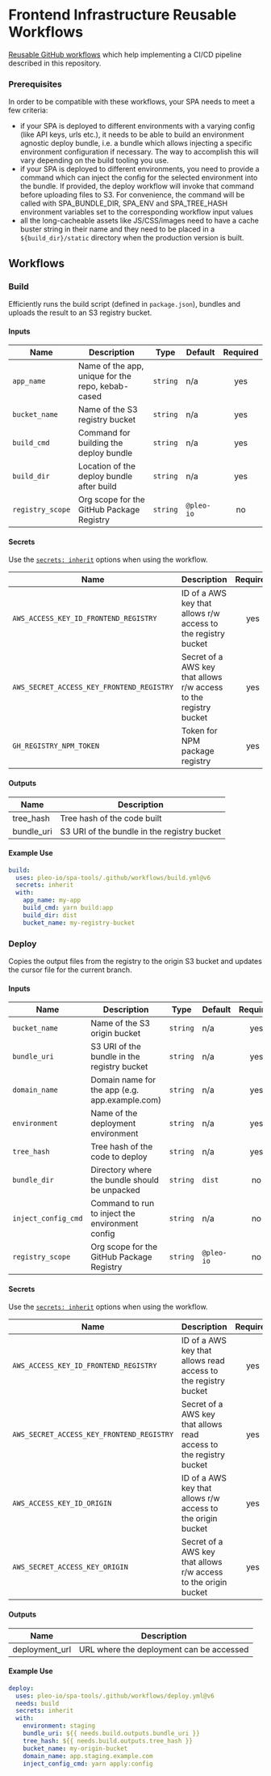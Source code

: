 # Frontend Infrastructure Reusable Workflows

[Reusable GitHub workflows](https://docs.github.com/en/actions/using-workflows/reusing-workflows)
which help implementing a CI/CD pipeline described in this repository.

### Prerequisites

In order to be compatible with these workflows, your SPA needs to meet a few
criteria:

- if your SPA is deployed to different environments with a varying config (like
  API keys, urls etc.), it needs to be able to build an environment agnostic
  deploy bundle, i.e. a bundle which allows injecting a specific environment
  configuration if necessary. The way to accomplish this will vary depending on
  the build tooling you use.
- if your SPA is deployed to different environments, you need to provide a
  command which can inject the config for the selected environment into the
  bundle. If provided, the deploy workflow will invoke that command before
  uploading files to S3. For convenience, the command will be called with
  SPA_BUNDLE_DIR, SPA_ENV and SPA_TREE_HASH environment variables set to the
  corresponding workflow input values
- all the long-cacheable assets like JS/CSS/images need to have a cache buster
  string in their name and they need to be placed in a `${build_dir}/static`
  directory when the production version is built.

## Workflows

### Build

Efficiently runs the build script (defined in `package.json`), bundles and
uploads the result to an S3 registry bucket.

#### Inputs

| Name             | Description                                       | Type     | Default    | Required |
| ---------------- | ------------------------------------------------- | -------- | ---------- | :------: |
| `app_name`       | Name of the app, unique for the repo, kebab-cased | `string` | n/a        |   yes    |
| `bucket_name`    | Name of the S3 registry bucket                    | `string` | n/a        |   yes    |
| `build_cmd`      | Command for building the deploy bundle            | `string` | n/a        |   yes    |
| `build_dir`      | Location of the deploy bundle after build         | `string` | n/a        |   yes    |
| `registry_scope` | Org scope for the GitHub Package Registry         | `string` | `@pleo-io` |    no    |

#### Secrets

Use the
[`secrets: inherit`](https://docs.github.com/en/actions/using-workflows/workflow-syntax-for-github-actions#onworkflow_callsecretsinherit)
options when using the workflow.

| Name                                      | Description                                                       | Required |
| ----------------------------------------- | ----------------------------------------------------------------- | :------: |
| `AWS_ACCESS_KEY_ID_FRONTEND_REGISTRY`     | ID of a AWS key that allows r/w access to the registry bucket     |   yes    |
| `AWS_SECRET_ACCESS_KEY_FRONTEND_REGISTRY` | Secret of a AWS key that allows r/w access to the registry bucket |   yes    |
| `GH_REGISTRY_NPM_TOKEN`                   | Token for NPM package registry                                    |   yes    |

#### Outputs

| Name       | Description                                 |
| ---------- | ------------------------------------------- |
| tree_hash  | Tree hash of the code built                 |
| bundle_uri | S3 URI of the bundle in the registry bucket |

#### Example Use

```yml
build:
  uses: pleo-io/spa-tools/.github/workflows/build.yml@v6
  secrets: inherit
  with:
    app_name: my-app
    build_cmd: yarn build:app
    build_dir: dist
    bucket_name: my-registry-bucket
```

### Deploy

Copies the output files from the registry to the origin S3 bucket and updates
the cursor file for the current branch.

#### Inputs

| Name                | Description                                     | Type     | Default    | Required |
| ------------------- | ----------------------------------------------- | -------- | ---------- | :------: |
| `bucket_name`       | Name of the S3 origin bucket                    | `string` | n/a        |   yes    |
| `bundle_uri`        | S3 URI of the bundle in the registry bucket     | `string` | n/a        |   yes    |
| `domain_name`       | Domain name for the app (e.g. app.example.com)  | `string` | n/a        |   yes    |
| `environment`       | Name of the deployment environment              | `string` | n/a        |   yes    |
| `tree_hash`         | Tree hash of the code to deploy                 | `string` | n/a        |   yes    |
| `bundle_dir`        | Directory where the bundle should be unpacked   | `string` | `dist`     |    no    |
| `inject_config_cmd` | Command to run to inject the environment config | `string` | n/a        |    no    |
| `registry_scope`    | Org scope for the GitHub Package Registry       | `string` | `@pleo-io` |    no    |

#### Secrets

Use the
[`secrets: inherit`](https://docs.github.com/en/actions/using-workflows/workflow-syntax-for-github-actions#onworkflow_callsecretsinherit)
options when using the workflow.

| Name                                      | Description                                                        | Required |
| ----------------------------------------- | ------------------------------------------------------------------ | :------: |
| `AWS_ACCESS_KEY_ID_FRONTEND_REGISTRY`     | ID of a AWS key that allows read access to the registry bucket     |   yes    |
| `AWS_SECRET_ACCESS_KEY_FRONTEND_REGISTRY` | Secret of a AWS key that allows read access to the registry bucket |   yes    |
| `AWS_ACCESS_KEY_ID_ORIGIN`                | ID of a AWS key that allows r/w access to the origin bucket        |   yes    |
| `AWS_SECRET_ACCESS_KEY_ORIGIN`            | Secret of a AWS key that allows r/w access to the origin bucket    |   yes    |

#### Outputs

| Name           | Description                              |
| -------------- | ---------------------------------------- |
| deployment_url | URL where the deployment can be accessed |

#### Example Use

```yml
deploy:
  uses: pleo-io/spa-tools/.github/workflows/deploy.yml@v6
  needs: build
  secrets: inherit
  with:
    environment: staging
    bundle_uri: ${{ needs.build.outputs.bundle_uri }}
    tree_hash: ${{ needs.build.outputs.tree_hash }}
    bucket_name: my-origin-bucket
    domain_name: app.staging.example.com
    inject_config_cmd: yarn apply:config
```

